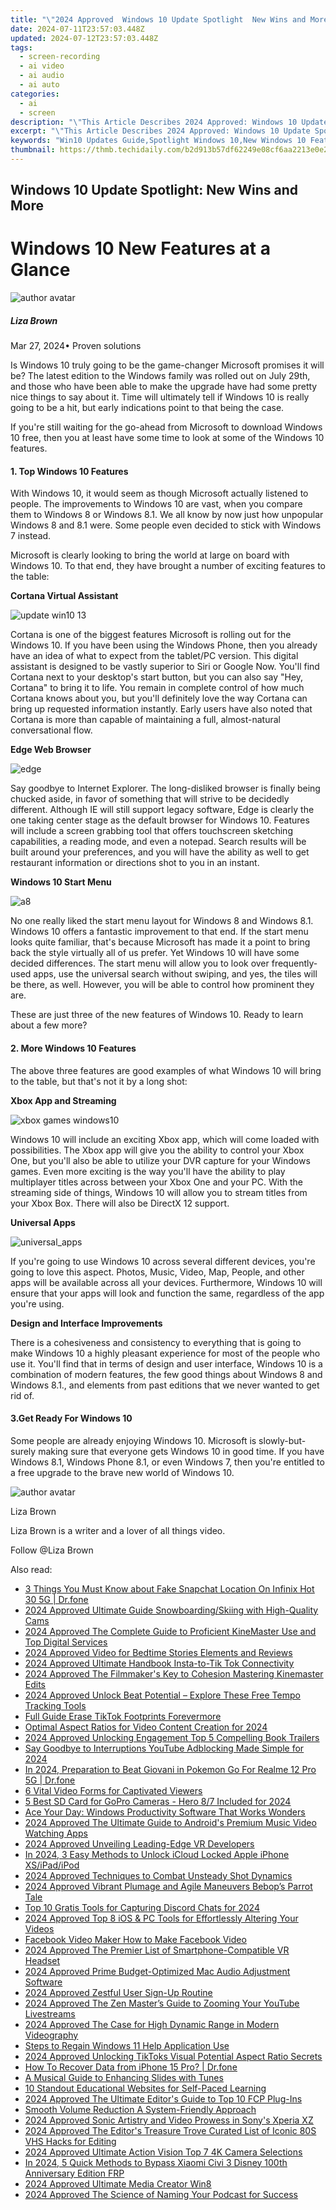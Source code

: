 ```yaml
---
title: "\"2024 Approved  Windows 10 Update Spotlight  New Wins and More\""
date: 2024-07-11T23:57:03.448Z
updated: 2024-07-12T23:57:03.448Z
tags: 
  - screen-recording
  - ai video
  - ai audio
  - ai auto
categories: 
  - ai
  - screen
description: "\"This Article Describes 2024 Approved: Windows 10 Update Spotlight: New Wins and More\""
excerpt: "\"This Article Describes 2024 Approved: Windows 10 Update Spotlight: New Wins and More\""
keywords: "Win10 Updates Guide,Spotlight Windows 10,New Windows 10 Features,Windows 10 Update News,Latest Windows 10 Update,10UpdWin Highlights,Windows 10 Update Insights"
thumbnail: https://thmb.techidaily.com/b2d913b57df62249e08cf6aa2213e0e218bf0ce45d452041bd7c83bf359b02fd.jpg
---
```


## Windows 10 Update Spotlight: New Wins and More

# Windows 10 New Features at a Glance

![author avatar](https://lh5.googleusercontent.com/-AIMmjowaFs4/AAAAAAAAAAI/AAAAAAAAABc/Y5UmwDaI7HU/s250-c-k/photo.jpg)

##### Liza Brown

 Mar 27, 2024• Proven solutions

Is Windows 10 truly going to be the game-changer Microsoft promises it will be? The latest edition to the Windows family was rolled out on July 29th, and those who have been able to make the upgrade have had some pretty nice things to say about it. Time will ultimately tell if Windows 10 is really going to be a hit, but early indications point to that being the case.

If you're still waiting for the go-ahead from Microsoft to download Windows 10 free, then you at least have some time to look at some of the Windows 10 features.

#### 1. Top Windows 10 Features

With Windows 10, it would seem as though Microsoft actually listened to people. The improvements to Windows 10 are vast, when you compare them to Windows 8 or Windows 8.1\. We all know by now just how unpopular Windows 8 and 8.1 were. Some people even decided to stick with Windows 7 instead.

Microsoft is clearly looking to bring the world at large on board with Windows 10\. To that end, they have brought a number of exciting features to the table:

**Cortana Virtual Assistant**

![update win10 13](https://images.wondershare.com/windows10/update-win10-13.png)

Cortana is one of the biggest features Microsoft is rolling out for the Windows 10\. If you have been using the Windows Phone, then you already have an idea of what to expect from the tablet/PC version. This digital assistant is designed to be vastly superior to Siri or Google Now. You'll find Cortana next to your desktop's start button, but you can also say "Hey, Cortana" to bring it to life. You remain in complete control of how much Cortana knows about you, but you'll definitely love the way Cortana can bring up requested information instantly. Early users have also noted that Cortana is more than capable of maintaining a full, almost-natural conversational flow.

**Edge Web Browser**

![edge](https://images.wondershare.com/filmora/article-images/edge.jpg)

Say goodbye to Internet Explorer. The long-disliked browser is finally being chucked aside, in favor of something that will strive to be decidedly different. Although IE will still support legacy software, Edge is clearly the one taking center stage as the default browser for Windows 10\. Features will include a screen grabbing tool that offers touchscreen sketching capabilities, a reading mode, and even a notepad. Search results will be built around your preferences, and you will have the ability as well to get restaurant information or directions shot to you in an instant.

**Windows 10 Start Menu**

![a8](https://images.wondershare.com/windows10/a8.png)

No one really liked the start menu layout for Windows 8 and Windows 8.1\. Windows 10 offers a fantastic improvement to that end. If the start menu looks quite familiar, that's because Microsoft has made it a point to bring back the style virtually all of us prefer. Yet Windows 10 will have some decided differences. The start menu will allow you to look over frequently-used apps, use the universal search without swiping, and yes, the tiles will be there, as well. However, you will be able to control how prominent they are.

These are just three of the new features of Windows 10\. Ready to learn about a few more?

#### 2. More Windows 10 Features

The above three features are good examples of what Windows 10 will bring to the table, but that's not it by a long shot:

**Xbox App and Streaming**

![xbox games windows10](https://images.wondershare.com/windows10/xboy-games-windows10-1.png)

Windows 10 will include an exciting Xbox app, which will come loaded with possibilities. The Xbox app will give you the ability to control your Xbox One, but you'll also be able to utilize your DVR capture for your Windows games. Even more exciting is the way you'll have the ability to play multiplayer titles across between your Xbox One and your PC. With the streaming side of things, Windows 10 will allow you to stream titles from your Xbox Box. There will also be DirectX 12 support.

 **Universal Apps**

![universal_apps](https://images.wondershare.com/filmora/article-images/universal_apps.jpg)

If you're going to use Windows 10 across several different devices, you're going to love this aspect. Photos, Music, Video, Map, People, and other apps will be available across all your devices. Furthermore, Windows 10 will ensure that your apps will look and function the same, regardless of the app you're using.

 **Design and Interface Improvements**

There is a cohesiveness and consistency to everything that is going to make Windows 10 a highly pleasant experience for most of the people who use it. You'll find that in terms of design and user interface, Windows 10 is a combination of modern features, the few good things about Windows 8 and Windows 8.1., and elements from past editions that we never wanted to get rid of.

#### 3.Get Ready For Windows 10

Some people are already enjoying Windows 10\. Microsoft is slowly-but-surely making sure that everyone gets Windows 10 in good time. If you have Windows 8.1, Windows Phone 8.1, or even Windows 7, then you're entitled to a free upgrade to the brave new world of Windows 10.

![author avatar](https://lh5.googleusercontent.com/-AIMmjowaFs4/AAAAAAAAAAI/AAAAAAAAABc/Y5UmwDaI7HU/s250-c-k/photo.jpg)

Liza Brown

Liza Brown is a writer and a lover of all things video.

Follow @Liza Brown


<ins class="adsbygoogle"
     style="display:block"
     data-ad-format="autorelaxed"
     data-ad-client="ca-pub-7571918770474297"
     data-ad-slot="1223367746"></ins>



<ins class="adsbygoogle"
     style="display:block"
     data-ad-client="ca-pub-7571918770474297"
     data-ad-slot="8358498916"
     data-ad-format="auto"
     data-full-width-responsive="true"></ins>


<span class="atpl-alsoreadstyle">Also read:</span>
<div><ul>
<li><a href="https://location-social.techidaily.com/3-things-you-must-know-about-fake-snapchat-location-on-infinix-hot-30-5g-drfone-by-drfone-virtual-android/"><u>3 Things You Must Know about Fake Snapchat Location On Infinix Hot 30 5G | Dr.fone</u></a></li>
<li><a href="https://fox-friendly.techidaily.com/2024-approved-ultimate-guide-snowboardingskiing-with-high-quality-cams/"><u>2024 Approved  Ultimate Guide  Snowboarding/Skiing with High-Quality Cams</u></a></li>
<li><a href="https://fox-friendly.techidaily.com/2024-approved-the-complete-guide-to-proficient-kinemaster-use-and-top-digital-services/"><u>2024 Approved  The Complete Guide to Proficient KineMaster Use and Top Digital Services</u></a></li>
<li><a href="https://fox-friendly.techidaily.com/2024-approved-video-for-bedtime-stories-elements-and-reviews/"><u>2024 Approved  Video for Bedtime Stories  Elements and Reviews</u></a></li>
<li><a href="https://some-guidance.techidaily.com/2024-approved-ultimate-handbook-insta-to-tik-tok-connectivity/"><u>2024 Approved  Ultimate Handbook  Insta-to-Tik Tok Connectivity</u></a></li>
<li><a href="https://fox-friendly.techidaily.com/2024-approved-the-filmmakers-key-to-cohesion-mastering-kinemaster-edits/"><u>2024 Approved  The Filmmaker's Key to Cohesion  Mastering Kinemaster Edits</u></a></li>
<li><a href="https://fox-friendly.techidaily.com/2024-approved-unlock-beat-potential-explore-these-free-tempo-tracking-tools/"><u>2024 Approved  Unlock Beat Potential – Explore These Free Tempo Tracking Tools</u></a></li>
<li><a href="https://tiktok-videos.techidaily.com/full-guide-erase-tiktok-footprints-forevermore/"><u>Full Guide  Erase TikTok Footprints Forevermore</u></a></li>
<li><a href="https://extra-support.techidaily.com/optimal-aspect-ratios-for-video-content-creation-for-2024/"><u>Optimal Aspect Ratios for Video Content Creation for 2024</u></a></li>
<li><a href="https://fox-friendly.techidaily.com/2024-approved-unlocking-engagement-top-5-compelling-book-trailers/"><u>2024 Approved  Unlocking Engagement  Top 5 Compelling Book Trailers</u></a></li>
<li><a href="https://facebook-record-videos.techidaily.com/say-goodbye-to-interruptions-youtube-adblocking-made-simple-for-2024/"><u>Say Goodbye to Interruptions  YouTube Adblocking Made Simple for 2024</u></a></li>
<li><a href="https://pokemon-go-android.techidaily.com/in-2024-preparation-to-beat-giovani-in-pokemon-go-for-realme-12-pro-5g-drfone-by-drfone-virtual-android/"><u>In 2024, Preparation to Beat Giovani in Pokemon Go For Realme 12 Pro 5G | Dr.fone</u></a></li>
<li><a href="https://fox-friendly.techidaily.com/6-vital-video-forms-for-captivated-viewers/"><u>6 Vital Video Forms for Captivated Viewers</u></a></li>
<li><a href="https://fox-friendly.techidaily.com/5-best-sd-card-for-gopro-cameras-hero-87-included-for-2024/"><u>5 Best SD Card for GoPro Cameras - Hero 8/7 Included for 2024</u></a></li>
<li><a href="https://win11-tips.techidaily.com/ace-your-day-windows-productivity-software-that-works-wonders/"><u>Ace Your Day: Windows Productivity Software That Works Wonders</u></a></li>
<li><a href="https://fox-friendly.techidaily.com/2024-approved-the-ultimate-guide-to-androids-premium-music-video-watching-apps/"><u>2024 Approved  The Ultimate Guide to Android's Premium Music Video Watching Apps</u></a></li>
<li><a href="https://fox-friendly.techidaily.com/2024-approved-unveiling-leading-edge-vr-developers/"><u>2024 Approved  Unveiling Leading-Edge VR Developers</u></a></li>
<li><a href="https://activate-lock.techidaily.com/in-2024-3-easy-methods-to-unlock-icloud-locked-apple-iphone-xsipadipod-by-drfone-ios/"><u>In 2024, 3 Easy Methods to Unlock iCloud Locked Apple iPhone XS/iPad/iPod</u></a></li>
<li><a href="https://fox-friendly.techidaily.com/2024-approved-techniques-to-combat-unsteady-shot-dynamics/"><u>2024 Approved  Techniques to Combat Unsteady Shot Dynamics</u></a></li>
<li><a href="https://fox-friendly.techidaily.com/2024-approved-vibrant-plumage-and-agile-maneuvers-bebops-parrot-tale/"><u>2024 Approved  Vibrant Plumage and Agile Maneuvers  Bebop’s Parrot Tale</u></a></li>
<li><a href="https://discord-videos.techidaily.com/top-10-gratis-tools-for-capturing-discord-chats-for-2024/"><u>Top 10 Gratis Tools for Capturing Discord Chats for 2024</u></a></li>
<li><a href="https://fox-friendly.techidaily.com/2024-approved-top-8-ios-and-pc-tools-for-effortlessly-altering-your-videos/"><u>2024 Approved  Top 8 iOS & PC Tools for Effortlessly Altering Your Videos</u></a></li>
<li><a href="https://facebook-clips.techidaily.com/facebook-video-maker-how-to-make-facebook-video/"><u>Facebook Video Maker  How to Make Facebook Video</u></a></li>
<li><a href="https://fox-friendly.techidaily.com/2024-approved-the-premier-list-of-smartphone-compatible-vr-headset/"><u>2024 Approved  The Premier List of Smartphone-Compatible VR Headset</u></a></li>
<li><a href="https://audio-shaping.techidaily.com/2024-approved-prime-budget-optimized-mac-audio-adjustment-software/"><u>2024 Approved Prime Budget-Optimized Mac Audio Adjustment Software</u></a></li>
<li><a href="https://fox-friendly.techidaily.com/2024-approved-zestful-user-sign-up-routine/"><u>2024 Approved  Zestful User Sign-Up Routine</u></a></li>
<li><a href="https://fox-friendly.techidaily.com/2024-approved-the-zen-masters-guide-to-zooming-your-youtube-livestreams/"><u>2024 Approved  The Zen Master’s Guide to Zooming Your YouTube Livestreams</u></a></li>
<li><a href="https://fox-friendly.techidaily.com/2024-approved-the-case-for-high-dynamic-range-in-modern-videography/"><u>2024 Approved  The Case for High Dynamic Range in Modern Videography</u></a></li>
<li><a href="https://win11.techidaily.com/steps-to-regain-windows-11-help-application-use/"><u>Steps to Regain Windows 11 Help Application Use</u></a></li>
<li><a href="https://ai-video-apps.techidaily.com/2024-approved-unlocking-tiktoks-visual-potential-aspect-ratio-secrets/"><u>2024 Approved Unlocking TikToks Visual Potential Aspect Ratio Secrets</u></a></li>
<li><a href="https://blog-min.techidaily.com/how-to-recover-data-from-iphone-15-pro-drfone-by-drfone-ios-data-recovery-ios-data-recovery/"><u>How To Recover Data from iPhone 15 Pro? | Dr.fone</u></a></li>
<li><a href="https://fox-friendly.techidaily.com/a-musical-guide-to-enhancing-slides-with-tunes/"><u>A Musical Guide to Enhancing Slides with Tunes</u></a></li>
<li><a href="https://visual-screen-recording.techidaily.com/10-standout-educational-websites-for-self-paced-learning/"><u>10 Standout Educational Websites for Self-Paced Learning</u></a></li>
<li><a href="https://fox-friendly.techidaily.com/2024-approved-the-ultimate-editors-guide-to-top-10-fcp-plug-ins/"><u>2024 Approved  The Ultimate Editor's Guide to Top 10 FCP Plug-Ins</u></a></li>
<li><a href="https://extra-tips.techidaily.com/smooth-volume-reduction-a-system-friendly-approach/"><u>Smooth Volume Reduction  A System-Friendly Approach</u></a></li>
<li><a href="https://fox-friendly.techidaily.com/2024-approved-sonic-artistry-and-video-prowess-in-sonys-xperia-xz/"><u>2024 Approved  Sonic Artistry and Video Prowess in Sony's Xperia XZ</u></a></li>
<li><a href="https://fox-friendly.techidaily.com/2024-approved-the-editors-treasure-trove-curated-list-of-iconic-80s-vhs-hacks-for-editing/"><u>2024 Approved  The Editor's Treasure Trove  Curated List of Iconic 80S VHS Hacks for Editing</u></a></li>
<li><a href="https://fox-friendly.techidaily.com/2024-approved-ultimate-action-vision-top-7-4k-camera-selections/"><u>2024 Approved  Ultimate Action Vision  Top 7 4K Camera Selections</u></a></li>
<li><a href="https://bypass-frp.techidaily.com/in-2024-5-quick-methods-to-bypass-xiaomi-civi-3-disney-100th-anniversary-edition-frp-by-drfone-android/"><u>In 2024, 5 Quick Methods to Bypass Xiaomi Civi 3 Disney 100th Anniversary Edition FRP</u></a></li>
<li><a href="https://fox-friendly.techidaily.com/2024-approved-ultimate-media-creator-win8/"><u>2024 Approved  Ultimate Media Creator Win8</u></a></li>
<li><a href="https://fox-friendly.techidaily.com/2024-approved-the-science-of-naming-your-podcast-for-success/"><u>2024 Approved  The Science of Naming Your Podcast for Success</u></a></li>
</ul></div>

